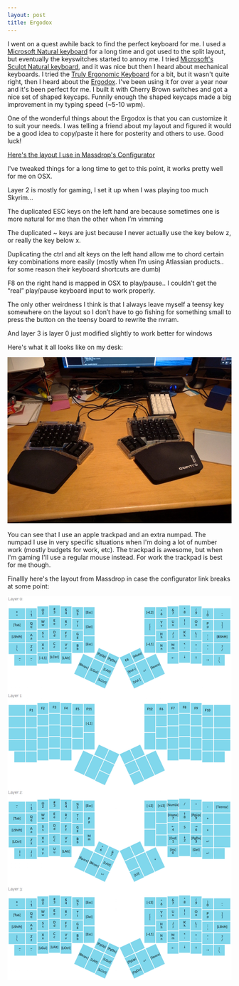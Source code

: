 ```yaml
---
layout: post
title: Ergodox
---
```


I went on a quest awhile back to find the perfect keyboard for me. I used a
[Microsoft Natural keyboard][2] for a long time and got used to the split
layout, but eventually the keyswitches started to annoy me. I tried
[Microsoft's Sculpt Natural keyboard][3], and it was nice but then I heard
about mechanical keyboards. I tried the [Truly Ergonomic Keyboard][5] for a bit, but
it wasn't quite right, then I heard about the [Ergodox][1]. I've been using it
for over a year now and it's been perfect for me. I built it with Cherry Brown
switches and got a nice set of shaped keycaps. Funnily enough the shaped
keycaps made a big improvement in my typing speed (~5-10 wpm).

One of the wonderful things about the Ergodox is that you can customize it to
suit your needs. I was telling a friend about my layout and figured it would be a
good idea to copy/paste it here for posterity and others to use. Good luck!

[Here's the layout I use in Massdrop's Configurator][4]

I've tweaked things for a long time to get to this point, it works pretty well for
me on OSX.

Layer 2 is mostly for gaming, I set it up when I was playing too much Skyrim...

The duplicated ESC keys on the left hand are because sometimes one is more
natural for me than the other when I’m vimming

The duplicated ~ keys are just because I never actually use the key below z, or
really the key below x.

Duplicating the ctrl and alt keys on the left hand allow me to chord certain
key combinations more easily (mostly when I’m using Atlassian products.. for
some reason their keyboard shortcuts are dumb)

F8 on the right hand is mapped in OSX to play/pause.. I couldn’t get the “real”
play/pause keyboard input to work properly.

The only other weirdness I think is that I always leave myself a teensy key
somewhere on the layout so I don’t have to go fishing for something small to
press the button on the teensy board to rewrite the nvram.

And layer 3 is layer 0 just modified slightly to work better for windows

Here's what it all looks like on my desk:

![Ergodox on my desk](/img/ergodox-on-desk.jpg)

You can see that I use an apple trackpad and an extra numpad. The numpad I use
in very specific situations when I'm doing a lot of number work (mostly budgets
for work, etc). The trackpad is awesome, but when I'm gaming I'll use a regular
mouse instead. For work the trackpad is best for me though.

Finallly here's the layout from Massdrop in case the configurator link breaks at some
point:

![Modified QWERTY v2](/img/ergodox-layout-small.png)


[1]: https://www.massdrop.com/buy/ergodox
[2]: https://www.microsoft.com/accessories/en-us/products/keyboards/natural-ergonomic-keyboard-4000/b2m-00012
[3]: http://www.amazon.com/Microsoft-Sculpt-Ergonomic-Desktop-L5V-00001/dp/B00CYX54C0
[4]: https://keyboard-configurator.massdrop.com/ext/ergodox/?referer=D6BKN8&hash=98b39f1d0f5da26f11f1dac45533baf1
[5]: https://www.trulyergonomic.com/
